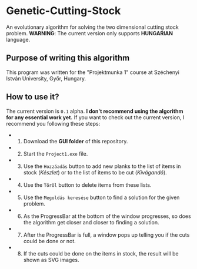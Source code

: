 # Genetic-Cutting-Stock
An evolutionary algorithm for solving the two dimensional cutting stock problem.
**WARNING**: The current version only supports **HUNGARIAN** language.

## Purpose of writing this algorithm
This program was written for the "Projektmunka 1" course at Széchenyi István University, Győr, Hungary.

## How to use it?
The current version is `0.1` alpha. **I don't recommend using the algorithm for any essential work yet.**
If you want to check out the current version, I recommend you following these steps:
- 1. Download the **GUI folder** of this repository.
- 2. Start the `Project1.exe` file.
- 3. Use the `Hozzáadás` button to add new planks to the list of items in stock (*Készlet*) or to the list of items to be cut (*Kivágandó*). 
- 4. Use the `Töröl` button to delete items from these lists.
- 5. Use the `Megoldás keresése` button to find a solution for the given problem. 
- 6. As the ProgressBar at the bottom of the window progresses, so does the algorithm get closer and closer to finding a solution. 
- 7. After the ProgressBar is full, a window pops up telling you if the cuts could be done or not.
- 8. If the cuts could be done on the items in stock, the result will be shown as SVG images.

